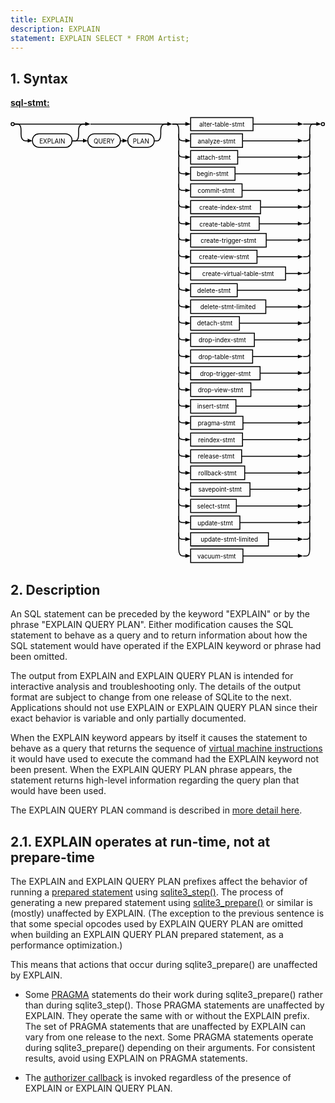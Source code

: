 ```yaml
---
title: EXPLAIN
description: EXPLAIN
statement: EXPLAIN SELECT * FROM Artist;
---
```

<script>
function toggle_div(nm) {
var w = document.getElementById(nm);
if( w.style.display=="block" ){
w.style.display = "none";
}else{
w.style.display = "block";
}
}
function toggle_search() {
var w = document.getElementById("searchmenu");
if( w.style.display=="block" ){
w.style.display = "none";
} else {
w.style.display = "block";
setTimeout(function(){
document.getElementById("searchbox").focus()
}, 30);
}
}
function div_off(nm){document.getElementById(nm).style.display="none";}
window.onbeforeunload = function(e){div_off("submenu");}
/* Disable the Search feature if we are not operating from CGI, since */
/* Search is accomplished using CGI and will not work without it. */
if( !location.origin || !location.origin.match || !location.origin.match(/http/) ){
document.getElementById("search_menubutton").style.display = "none";
}
/* Used by the Hide/Show button beside syntax diagrams, to toggle the */
function hideorshow(btn,obj){
var x = document.getElementById(obj);
var b = document.getElementById(btn);
if( x.style.display!='none' ){
x.style.display = 'none';
b.innerHTML='show';
}else{
x.style.display = '';
b.innerHTML='hide';
}
return false;
}
var antiRobot = 0;
function antiRobotGo(){
if( antiRobot!=3 ) return;
antiRobot = 7;
var j = document.getElementById("mtimelink");
if(j && j.hasAttribute("data-href")) j.href=j.getAttribute("data-href");
}
function antiRobotDefense(){
document.body.onmousedown=function(){
antiRobot |= 2;
antiRobotGo();
document.body.onmousedown=null;
}
document.body.onmousemove=function(){
antiRobot |= 2;
antiRobotGo();
document.body.onmousemove=null;
}
setTimeout(function(){
antiRobot |= 1;
antiRobotGo();
}, 100)
antiRobotGo();
}
antiRobotDefense();
</script>





<h2 id="syntax"><span>1. </span>Syntax</h2>
<p><b><a href="https://www.sqlite.org/syntax/sql-stmt.html" target="_blank">sql-stmt:</a></b></p><div class='imgcontainer'>
 <div style="max-width:716px"><svg xmlns='http://www.w3.org/2000/svg' class="pikchr" viewBox="0 0 716.88 1017.36">
<circle cx="5" cy="17" r="3.6"  style="fill:none;stroke-width:2.16;stroke:rgb(0,0,0);" />
<polygon points="50,55 39,59 39,50" style="fill:rgb(0,0,0)"/>
<path d="M9,17 L 16,17 Q 24,17 24,32 L 24,40 Q 24,55 34,55 L 45,55"  style="fill:none;stroke-width:2.16;stroke:rgb(0,0,0);" />
<path d="M66,70L125,70A15 15 0 0 0 140 55L140,55A15 15 0 0 0 125 39L66,39A15 15 0 0 0 50 55L50,55A15 15 0 0 0 66 70Z"  style="fill:none;stroke-width:2.16;stroke:rgb(0,0,0);" />
<text x="95" y="55" text-anchor="middle" fill="rgb(0,0,0)" dominant-baseline="central">EXPLAIN</text>
<polygon points="176,55 165,59 165,50" style="fill:rgb(0,0,0)"/>
<path d="M140,55L170,55"  style="fill:none;stroke-width:2.16;stroke:rgb(0,0,0);" />
<path d="M191,70L235,70A15 15 0 0 0 250 55L250,55A15 15 0 0 0 235 39L191,39A15 15 0 0 0 176 55L176,55A15 15 0 0 0 191 70Z"  style="fill:none;stroke-width:2.16;stroke:rgb(0,0,0);" />
<text x="213" y="55" text-anchor="middle" fill="rgb(0,0,0)" dominant-baseline="central">QUERY</text>
<polygon points="267,55 255,59 255,50" style="fill:rgb(0,0,0)"/>
<path d="M250,55L261,55"  style="fill:none;stroke-width:2.16;stroke:rgb(0,0,0);" />
<path d="M282,70L311,70A15 15 0 0 0 327 55L327,55A15 15 0 0 0 311 39L282,39A15 15 0 0 0 267 55L267,55A15 15 0 0 0 282 70Z"  style="fill:none;stroke-width:2.16;stroke:rgb(0,0,0);" />
<text x="297" y="55" text-anchor="middle" fill="rgb(0,0,0)" dominant-baseline="central">PLAN</text>
<polygon points="368,17 357,21 357,12" style="fill:rgb(0,0,0)"/>
<path d="M327,55 L 334,55 Q 342,55 342,40 L 342,32 Q 342,17 352,17 L 362,17"  style="fill:none;stroke-width:2.16;stroke:rgb(0,0,0);" />
<polygon points="182,17 170,21 170,12" style="fill:rgb(0,0,0)"/>
<path d="M140,55 L 148,55 Q 155,55 155,40 L 155,32 Q 155,17 166,17 L 176,17"  style="fill:none;stroke-width:2.16;stroke:rgb(0,0,0);" />
<path d="M182,17L357,17"  style="fill:none;stroke-width:2.16;stroke:rgb(0,0,0);" />
<path d="M9,17L170,17"  style="fill:none;stroke-width:2.16;stroke:rgb(0,0,0);" />
<polygon points="410,17 398,21 398,12" style="fill:rgb(0,0,0)"/>
<path d="M368,17L404,17"  style="fill:none;stroke-width:2.16;stroke:rgb(0,0,0);" />
<path d="M410,32L552,32L552,2L410,2Z"  style="fill:none;stroke-width:2.16;stroke:rgb(0,0,0);" />
<text x="481" y="17" text-anchor="middle" fill="rgb(0,0,0)" dominant-baseline="central">alter-table-stmt</text>
<polygon points="666,17 654,21 654,12" style="fill:rgb(0,0,0)"/>
<path d="M552,17L660,17"  style="fill:none;stroke-width:2.16;stroke:rgb(0,0,0);" />
<polygon points="707,17 696,21 696,12" style="fill:rgb(0,0,0)"/>
<path d="M666,17L701,17"  style="fill:none;stroke-width:2.16;stroke:rgb(0,0,0);" />
<circle cx="711" cy="17" r="3.6"  style="fill:none;stroke-width:2.16;stroke:rgb(0,0,0);" />
<path d="M410,70L528,70L528,39L410,39Z"  style="fill:none;stroke-width:2.16;stroke:rgb(0,0,0);" />
<text x="469" y="55" text-anchor="middle" fill="rgb(0,0,0)" dominant-baseline="central">analyze-stmt</text>
<polygon points="410,55 398,59 398,50" style="fill:rgb(0,0,0)"/>
<path d="M383,39 L 383,47 Q 383,55 393,55 L 404,55"  style="fill:none;stroke-width:2.16;stroke:rgb(0,0,0);" />
<polygon points="666,55 654,59 654,50" style="fill:rgb(0,0,0)"/>
<path d="M528,55L660,55"  style="fill:none;stroke-width:2.16;stroke:rgb(0,0,0);" />
<path d="M666,55 L 673,55 Q 681,55 681,47 L 681,40"  style="fill:none;stroke-width:2.16;stroke:rgb(0,0,0);" />
<path d="M410,108L517,108L517,77L410,77Z"  style="fill:none;stroke-width:2.16;stroke:rgb(0,0,0);" />
<text x="463" y="92" text-anchor="middle" fill="rgb(0,0,0)" dominant-baseline="central">attach-stmt</text>
<polygon points="410,92 398,97 398,88" style="fill:rgb(0,0,0)"/>
<path d="M383,77 L 383,85 Q 383,92 393,92 L 404,92"  style="fill:none;stroke-width:2.16;stroke:rgb(0,0,0);" />
<polygon points="666,92 654,97 654,88" style="fill:rgb(0,0,0)"/>
<path d="M517,92L660,92"  style="fill:none;stroke-width:2.16;stroke:rgb(0,0,0);" />
<path d="M666,92 L 673,92 Q 681,92 681,85 L 681,77"  style="fill:none;stroke-width:2.16;stroke:rgb(0,0,0);" />
<path d="M410,145L511,145L511,115L410,115Z"  style="fill:none;stroke-width:2.16;stroke:rgb(0,0,0);" />
<text x="460" y="130" text-anchor="middle" fill="rgb(0,0,0)" dominant-baseline="central">begin-stmt</text>
<polygon points="410,130 398,135 398,126" style="fill:rgb(0,0,0)"/>
<path d="M383,115 L 383,123 Q 383,130 393,130 L 404,130"  style="fill:none;stroke-width:2.16;stroke:rgb(0,0,0);" />
<polygon points="666,130 654,135 654,126" style="fill:rgb(0,0,0)"/>
<path d="M511,130L660,130"  style="fill:none;stroke-width:2.16;stroke:rgb(0,0,0);" />
<path d="M666,130 L 673,130 Q 681,130 681,123 L 681,115"  style="fill:none;stroke-width:2.16;stroke:rgb(0,0,0);" />
<path d="M410,183L527,183L527,153L410,153Z"  style="fill:none;stroke-width:2.16;stroke:rgb(0,0,0);" />
<text x="468" y="168" text-anchor="middle" fill="rgb(0,0,0)" dominant-baseline="central">commit-stmt</text>
<polygon points="410,168 398,172 398,164" style="fill:rgb(0,0,0)"/>
<path d="M383,153 L 383,160 Q 383,168 393,168 L 404,168"  style="fill:none;stroke-width:2.16;stroke:rgb(0,0,0);" />
<polygon points="666,168 654,172 654,164" style="fill:rgb(0,0,0)"/>
<path d="M527,168L660,168"  style="fill:none;stroke-width:2.16;stroke:rgb(0,0,0);" />
<path d="M666,168 L 673,168 Q 681,168 681,160 L 681,153"  style="fill:none;stroke-width:2.16;stroke:rgb(0,0,0);" />
<path d="M410,221L569,221L569,191L410,191Z"  style="fill:none;stroke-width:2.16;stroke:rgb(0,0,0);" />
<text x="489" y="206" text-anchor="middle" fill="rgb(0,0,0)" dominant-baseline="central">create-index-stmt</text>
<polygon points="410,206 398,210 398,201" style="fill:rgb(0,0,0)"/>
<path d="M383,191 L 383,198 Q 383,206 393,206 L 404,206"  style="fill:none;stroke-width:2.16;stroke:rgb(0,0,0);" />
<polygon points="666,206 654,210 654,201" style="fill:rgb(0,0,0)"/>
<path d="M569,206L660,206"  style="fill:none;stroke-width:2.16;stroke:rgb(0,0,0);" />
<path d="M666,206 L 673,206 Q 681,206 681,198 L 681,191"  style="fill:none;stroke-width:2.16;stroke:rgb(0,0,0);" />
<path d="M410,259L566,259L566,228L410,228Z"  style="fill:none;stroke-width:2.16;stroke:rgb(0,0,0);" />
<text x="488" y="244" text-anchor="middle" fill="rgb(0,0,0)" dominant-baseline="central">create-table-stmt</text>
<polygon points="410,244 398,248 398,239" style="fill:rgb(0,0,0)"/>
<path d="M383,228 L 383,236 Q 383,244 393,244 L 404,244"  style="fill:none;stroke-width:2.16;stroke:rgb(0,0,0);" />
<polygon points="666,244 654,248 654,239" style="fill:rgb(0,0,0)"/>
<path d="M566,244L660,244"  style="fill:none;stroke-width:2.16;stroke:rgb(0,0,0);" />
<path d="M666,244 L 673,244 Q 681,244 681,236 L 681,229"  style="fill:none;stroke-width:2.16;stroke:rgb(0,0,0);" />
<path d="M410,297L582,297L582,266L410,266Z"  style="fill:none;stroke-width:2.16;stroke:rgb(0,0,0);" />
<text x="496" y="281" text-anchor="middle" fill="rgb(0,0,0)" dominant-baseline="central">create-trigger-stmt</text>
<polygon points="410,281 398,286 398,277" style="fill:rgb(0,0,0)"/>
<path d="M383,266 L 383,274 Q 383,281 393,281 L 404,281"  style="fill:none;stroke-width:2.16;stroke:rgb(0,0,0);" />
<polygon points="666,281 654,286 654,277" style="fill:rgb(0,0,0)"/>
<path d="M582,281L660,281"  style="fill:none;stroke-width:2.16;stroke:rgb(0,0,0);" />
<path d="M666,281 L 673,281 Q 681,281 681,274 L 681,266"  style="fill:none;stroke-width:2.16;stroke:rgb(0,0,0);" />
<path d="M410,334L561,334L561,304L410,304Z"  style="fill:none;stroke-width:2.16;stroke:rgb(0,0,0);" />
<text x="486" y="319" text-anchor="middle" fill="rgb(0,0,0)" dominant-baseline="central">create-view-stmt</text>
<polygon points="410,319 398,324 398,315" style="fill:rgb(0,0,0)"/>
<path d="M383,304 L 383,312 Q 383,319 393,319 L 404,319"  style="fill:none;stroke-width:2.16;stroke:rgb(0,0,0);" />
<polygon points="666,319 654,324 654,315" style="fill:rgb(0,0,0)"/>
<path d="M561,319L660,319"  style="fill:none;stroke-width:2.16;stroke:rgb(0,0,0);" />
<path d="M666,319 L 673,319 Q 681,319 681,312 L 681,304"  style="fill:none;stroke-width:2.16;stroke:rgb(0,0,0);" />
<path d="M410,372L626,372L626,342L410,342Z"  style="fill:none;stroke-width:2.16;stroke:rgb(0,0,0);" />
<text x="518" y="357" text-anchor="middle" fill="rgb(0,0,0)" dominant-baseline="central">create-virtual-table-stmt</text>
<polygon points="410,357 398,361 398,353" style="fill:rgb(0,0,0)"/>
<path d="M383,342 L 383,349 Q 383,357 393,357 L 404,357"  style="fill:none;stroke-width:2.16;stroke:rgb(0,0,0);" />
<polygon points="666,357 654,361 654,353" style="fill:rgb(0,0,0)"/>
<path d="M626,357L660,357"  style="fill:none;stroke-width:2.16;stroke:rgb(0,0,0);" />
<path d="M666,357 L 673,357 Q 681,357 681,349 L 681,342"  style="fill:none;stroke-width:2.16;stroke:rgb(0,0,0);" />
<path d="M410,410L516,410L516,380L410,380Z"  style="fill:none;stroke-width:2.16;stroke:rgb(0,0,0);" />
<text x="463" y="395" text-anchor="middle" fill="rgb(0,0,0)" dominant-baseline="central">delete-stmt</text>
<polygon points="410,395 398,399 398,390" style="fill:rgb(0,0,0)"/>
<path d="M383,380 L 383,387 Q 383,395 393,395 L 404,395"  style="fill:none;stroke-width:2.16;stroke:rgb(0,0,0);" />
<polygon points="666,395 654,399 654,390" style="fill:rgb(0,0,0)"/>
<path d="M516,395L660,395"  style="fill:none;stroke-width:2.16;stroke:rgb(0,0,0);" />
<path d="M666,395 L 673,395 Q 681,395 681,387 L 681,380"  style="fill:none;stroke-width:2.16;stroke:rgb(0,0,0);" />
<path d="M410,448L581,448L581,417L410,417Z"  style="fill:none;stroke-width:2.16;stroke:rgb(0,0,0);" />
<text x="495" y="433" text-anchor="middle" fill="rgb(0,0,0)" dominant-baseline="central">delete-stmt-limited</text>
<polygon points="410,433 398,437 398,428" style="fill:rgb(0,0,0)"/>
<path d="M383,417 L 383,425 Q 383,433 393,433 L 404,433"  style="fill:none;stroke-width:2.16;stroke:rgb(0,0,0);" />
<polygon points="666,433 654,437 654,428" style="fill:rgb(0,0,0)"/>
<path d="M581,433L660,433"  style="fill:none;stroke-width:2.16;stroke:rgb(0,0,0);" />
<path d="M666,433 L 673,433 Q 681,433 681,425 L 681,418"  style="fill:none;stroke-width:2.16;stroke:rgb(0,0,0);" />
<path d="M410,486L521,486L521,455L410,455Z"  style="fill:none;stroke-width:2.16;stroke:rgb(0,0,0);" />
<text x="465" y="470" text-anchor="middle" fill="rgb(0,0,0)" dominant-baseline="central">detach-stmt</text>
<polygon points="410,470 398,475 398,466" style="fill:rgb(0,0,0)"/>
<path d="M383,455 L 383,463 Q 383,470 393,470 L 404,470"  style="fill:none;stroke-width:2.16;stroke:rgb(0,0,0);" />
<polygon points="666,470 654,475 654,466" style="fill:rgb(0,0,0)"/>
<path d="M521,470L660,470"  style="fill:none;stroke-width:2.16;stroke:rgb(0,0,0);" />
<path d="M666,470 L 673,470 Q 681,470 681,463 L 681,455"  style="fill:none;stroke-width:2.16;stroke:rgb(0,0,0);" />
<path d="M410,523L555,523L555,493L410,493Z"  style="fill:none;stroke-width:2.16;stroke:rgb(0,0,0);" />
<text x="482" y="508" text-anchor="middle" fill="rgb(0,0,0)" dominant-baseline="central">drop-index-stmt</text>
<polygon points="410,508 398,513 398,504" style="fill:rgb(0,0,0)"/>
<path d="M383,493 L 383,501 Q 383,508 393,508 L 404,508"  style="fill:none;stroke-width:2.16;stroke:rgb(0,0,0);" />
<polygon points="666,508 654,513 654,504" style="fill:rgb(0,0,0)"/>
<path d="M555,508L660,508"  style="fill:none;stroke-width:2.16;stroke:rgb(0,0,0);" />
<path d="M666,508 L 673,508 Q 681,508 681,501 L 681,493"  style="fill:none;stroke-width:2.16;stroke:rgb(0,0,0);" />
<path d="M410,561L551,561L551,531L410,531Z"  style="fill:none;stroke-width:2.16;stroke:rgb(0,0,0);" />
<text x="480" y="546" text-anchor="middle" fill="rgb(0,0,0)" dominant-baseline="central">drop-table-stmt</text>
<polygon points="410,546 398,550 398,542" style="fill:rgb(0,0,0)"/>
<path d="M383,531 L 383,538 Q 383,546 393,546 L 404,546"  style="fill:none;stroke-width:2.16;stroke:rgb(0,0,0);" />
<polygon points="666,546 654,550 654,542" style="fill:rgb(0,0,0)"/>
<path d="M551,546L660,546"  style="fill:none;stroke-width:2.16;stroke:rgb(0,0,0);" />
<path d="M666,546 L 673,546 Q 681,546 681,538 L 681,531"  style="fill:none;stroke-width:2.16;stroke:rgb(0,0,0);" />
<path d="M410,599L568,599L568,569L410,569Z"  style="fill:none;stroke-width:2.16;stroke:rgb(0,0,0);" />
<text x="489" y="584" text-anchor="middle" fill="rgb(0,0,0)" dominant-baseline="central">drop-trigger-stmt</text>
<polygon points="410,584 398,588 398,579" style="fill:rgb(0,0,0)"/>
<path d="M383,569 L 383,576 Q 383,584 393,584 L 404,584"  style="fill:none;stroke-width:2.16;stroke:rgb(0,0,0);" />
<polygon points="666,584 654,588 654,579" style="fill:rgb(0,0,0)"/>
<path d="M568,584L660,584"  style="fill:none;stroke-width:2.16;stroke:rgb(0,0,0);" />
<path d="M666,584 L 673,584 Q 681,584 681,576 L 681,569"  style="fill:none;stroke-width:2.16;stroke:rgb(0,0,0);" />
<path d="M410,637L547,637L547,606L410,606Z"  style="fill:none;stroke-width:2.16;stroke:rgb(0,0,0);" />
<text x="478" y="622" text-anchor="middle" fill="rgb(0,0,0)" dominant-baseline="central">drop-view-stmt</text>
<polygon points="410,622 398,626 398,617" style="fill:rgb(0,0,0)"/>
<path d="M383,606 L 383,614 Q 383,622 393,622 L 404,622"  style="fill:none;stroke-width:2.16;stroke:rgb(0,0,0);" />
<polygon points="666,622 654,626 654,617" style="fill:rgb(0,0,0)"/>
<path d="M547,622L660,622"  style="fill:none;stroke-width:2.16;stroke:rgb(0,0,0);" />
<path d="M666,622 L 673,622 Q 681,622 681,614 L 681,607"  style="fill:none;stroke-width:2.16;stroke:rgb(0,0,0);" />
<path d="M410,675L513,675L513,644L410,644Z"  style="fill:none;stroke-width:2.16;stroke:rgb(0,0,0);" />
<text x="461" y="659" text-anchor="middle" fill="rgb(0,0,0)" dominant-baseline="central">insert-stmt</text>
<polygon points="410,659 398,664 398,655" style="fill:rgb(0,0,0)"/>
<path d="M383,644 L 383,652 Q 383,659 393,659 L 404,659"  style="fill:none;stroke-width:2.16;stroke:rgb(0,0,0);" />
<polygon points="666,659 654,664 654,655" style="fill:rgb(0,0,0)"/>
<path d="M513,659L660,659"  style="fill:none;stroke-width:2.16;stroke:rgb(0,0,0);" />
<path d="M666,659 L 673,659 Q 681,659 681,652 L 681,644"  style="fill:none;stroke-width:2.16;stroke:rgb(0,0,0);" />
<path d="M410,712L529,712L529,682L410,682Z"  style="fill:none;stroke-width:2.16;stroke:rgb(0,0,0);" />
<text x="469" y="697" text-anchor="middle" fill="rgb(0,0,0)" dominant-baseline="central">pragma-stmt</text>
<polygon points="410,697 398,702 398,693" style="fill:rgb(0,0,0)"/>
<path d="M383,682 L 383,690 Q 383,697 393,697 L 404,697"  style="fill:none;stroke-width:2.16;stroke:rgb(0,0,0);" />
<polygon points="666,697 654,702 654,693" style="fill:rgb(0,0,0)"/>
<path d="M529,697L660,697"  style="fill:none;stroke-width:2.16;stroke:rgb(0,0,0);" />
<path d="M666,697 L 673,697 Q 681,697 681,690 L 681,682"  style="fill:none;stroke-width:2.16;stroke:rgb(0,0,0);" />
<path d="M410,750L528,750L528,720L410,720Z"  style="fill:none;stroke-width:2.16;stroke:rgb(0,0,0);" />
<text x="469" y="735" text-anchor="middle" fill="rgb(0,0,0)" dominant-baseline="central">reindex-stmt</text>
<polygon points="410,735 398,739 398,731" style="fill:rgb(0,0,0)"/>
<path d="M383,720 L 383,727 Q 383,735 393,735 L 404,735"  style="fill:none;stroke-width:2.16;stroke:rgb(0,0,0);" />
<polygon points="666,735 654,739 654,731" style="fill:rgb(0,0,0)"/>
<path d="M528,735L660,735"  style="fill:none;stroke-width:2.16;stroke:rgb(0,0,0);" />
<path d="M666,735 L 673,735 Q 681,735 681,727 L 681,720"  style="fill:none;stroke-width:2.16;stroke:rgb(0,0,0);" />
<path d="M410,788L526,788L526,758L410,758Z"  style="fill:none;stroke-width:2.16;stroke:rgb(0,0,0);" />
<text x="468" y="773" text-anchor="middle" fill="rgb(0,0,0)" dominant-baseline="central">release-stmt</text>
<polygon points="410,773 398,777 398,768" style="fill:rgb(0,0,0)"/>
<path d="M383,758 L 383,765 Q 383,773 393,773 L 404,773"  style="fill:none;stroke-width:2.16;stroke:rgb(0,0,0);" />
<polygon points="666,773 654,777 654,768" style="fill:rgb(0,0,0)"/>
<path d="M526,773L660,773"  style="fill:none;stroke-width:2.16;stroke:rgb(0,0,0);" />
<path d="M666,773 L 673,773 Q 681,773 681,765 L 681,758"  style="fill:none;stroke-width:2.16;stroke:rgb(0,0,0);" />
<path d="M410,826L533,826L533,795L410,795Z"  style="fill:none;stroke-width:2.16;stroke:rgb(0,0,0);" />
<text x="471" y="811" text-anchor="middle" fill="rgb(0,0,0)" dominant-baseline="central">rollback-stmt</text>
<polygon points="410,811 398,815 398,806" style="fill:rgb(0,0,0)"/>
<path d="M383,795 L 383,803 Q 383,811 393,811 L 404,811"  style="fill:none;stroke-width:2.16;stroke:rgb(0,0,0);" />
<polygon points="666,811 654,815 654,806" style="fill:rgb(0,0,0)"/>
<path d="M533,811L660,811"  style="fill:none;stroke-width:2.16;stroke:rgb(0,0,0);" />
<path d="M666,811 L 673,811 Q 681,811 681,803 L 681,796"  style="fill:none;stroke-width:2.16;stroke:rgb(0,0,0);" />
<path d="M410,864L545,864L545,833L410,833Z"  style="fill:none;stroke-width:2.16;stroke:rgb(0,0,0);" />
<text x="477" y="848" text-anchor="middle" fill="rgb(0,0,0)" dominant-baseline="central">savepoint-stmt</text>
<polygon points="410,848 398,853 398,844" style="fill:rgb(0,0,0)"/>
<path d="M383,833 L 383,841 Q 383,848 393,848 L 404,848"  style="fill:none;stroke-width:2.16;stroke:rgb(0,0,0);" />
<polygon points="666,848 654,853 654,844" style="fill:rgb(0,0,0)"/>
<path d="M545,848L660,848"  style="fill:none;stroke-width:2.16;stroke:rgb(0,0,0);" />
<path d="M666,848 L 673,848 Q 681,848 681,841 L 681,833"  style="fill:none;stroke-width:2.16;stroke:rgb(0,0,0);" />
<path d="M410,901L514,901L514,871L410,871Z"  style="fill:none;stroke-width:2.16;stroke:rgb(0,0,0);" />
<text x="462" y="886" text-anchor="middle" fill="rgb(0,0,0)" dominant-baseline="central">select-stmt</text>
<polygon points="410,886 398,891 398,882" style="fill:rgb(0,0,0)"/>
<path d="M383,871 L 383,879 Q 383,886 393,886 L 404,886"  style="fill:none;stroke-width:2.16;stroke:rgb(0,0,0);" />
<polygon points="666,886 654,891 654,882" style="fill:rgb(0,0,0)"/>
<path d="M514,886L660,886"  style="fill:none;stroke-width:2.16;stroke:rgb(0,0,0);" />
<path d="M666,886 L 673,886 Q 681,886 681,879 L 681,871"  style="fill:none;stroke-width:2.16;stroke:rgb(0,0,0);" />
<path d="M410,939L522,939L522,909L410,909Z"  style="fill:none;stroke-width:2.16;stroke:rgb(0,0,0);" />
<text x="466" y="924" text-anchor="middle" fill="rgb(0,0,0)" dominant-baseline="central">update-stmt</text>
<polygon points="410,924 398,928 398,920" style="fill:rgb(0,0,0)"/>
<path d="M383,909 L 383,916 Q 383,924 393,924 L 404,924"  style="fill:none;stroke-width:2.16;stroke:rgb(0,0,0);" />
<polygon points="666,924 654,928 654,920" style="fill:rgb(0,0,0)"/>
<path d="M522,924L660,924"  style="fill:none;stroke-width:2.16;stroke:rgb(0,0,0);" />
<path d="M666,924 L 673,924 Q 681,924 681,916 L 681,909"  style="fill:none;stroke-width:2.16;stroke:rgb(0,0,0);" />
<path d="M410,977L587,977L587,947L410,947Z"  style="fill:none;stroke-width:2.16;stroke:rgb(0,0,0);" />
<text x="498" y="962" text-anchor="middle" fill="rgb(0,0,0)" dominant-baseline="central">update-stmt-limited</text>
<polygon points="410,962 398,966 398,957" style="fill:rgb(0,0,0)"/>
<path d="M383,947 L 383,954 Q 383,962 393,962 L 404,962"  style="fill:none;stroke-width:2.16;stroke:rgb(0,0,0);" />
<polygon points="666,962 654,966 654,957" style="fill:rgb(0,0,0)"/>
<path d="M587,962L660,962"  style="fill:none;stroke-width:2.16;stroke:rgb(0,0,0);" />
<path d="M666,962 L 673,962 Q 681,962 681,954 L 681,947"  style="fill:none;stroke-width:2.16;stroke:rgb(0,0,0);" />
<path d="M410,1015L529,1015L529,984L410,984Z"  style="fill:none;stroke-width:2.16;stroke:rgb(0,0,0);" />
<text x="469" y="1000" text-anchor="middle" fill="rgb(0,0,0)" dominant-baseline="central">vacuum-stmt</text>
<polygon points="410,1000 398,1004 398,995" style="fill:rgb(0,0,0)"/>
<path d="M368,17 L 376,17 Q 383,17 383,32 L 383,985 Q 383,1000 393,1000 L 404,1000"  style="fill:none;stroke-width:2.16;stroke:rgb(0,0,0);" />
<polygon points="666,1000 654,1004 654,995" style="fill:rgb(0,0,0)"/>
<path d="M529,1000L660,1000"  style="fill:none;stroke-width:2.16;stroke:rgb(0,0,0);" />
<path d="M666,1000 L 673,1000 Q 681,1000 681,985 L 681,32 Q 681,17 688,17 L 696,17"  style="fill:none;stroke-width:2.16;stroke:rgb(0,0,0);" />
</svg>
</div>
 </div>


<h2 id="description"><span>2. </span>Description</h2>

<p>An SQL statement can be preceded by the keyword "EXPLAIN" or
by the phrase "EXPLAIN QUERY PLAN". Either modification causes the
SQL statement to behave as a query and to return information about
how the SQL statement would have operated if the EXPLAIN keyword or
phrase had been omitted.</p>

<p>The output from EXPLAIN and EXPLAIN QUERY PLAN is intended for
interactive analysis and troubleshooting only. The details of the 
output format are subject to change from one release of SQLite to the next.
Applications should not use EXPLAIN or EXPLAIN QUERY PLAN since
their exact behavior is variable and only partially documented.</p>

<p>When the EXPLAIN keyword appears by itself it causes the statement
to behave as a query that returns the sequence of 
<a href="https://www.sqlite.org/opcode.html" target="_blank">virtual machine instructions</a> it would have used to execute the command had
the EXPLAIN keyword not been present. When the EXPLAIN QUERY PLAN phrase
appears, the statement returns high-level information regarding the query
plan that would have been used.

</p><p>The EXPLAIN QUERY PLAN command is described in 
<a href="https://www.sqlite.org/eqp.html" target="_blank">more detail here</a>.

</p><h2 id="explain_operates_at_run_time_not_at_prepare_time"><span>2.1. </span>EXPLAIN operates at run-time, not at prepare-time</h2>

<p>The EXPLAIN and EXPLAIN QUERY PLAN prefixes affect the behavior of
running a <a href="https://www.sqlite.org/c3ref/stmt.html" target="_blank">prepared statement</a> using <a href="https://www.sqlite.org/c3ref/step.html" target="_blank">sqlite3_step()</a>. The process of
generating a new prepared statement using <a href="https://www.sqlite.org/c3ref/prepare.html" target="_blank">sqlite3_prepare()</a> or similar
is (mostly) unaffected by EXPLAIN. (The exception to the previous sentence
is that some special opcodes used by EXPLAIN QUERY PLAN are omitted when
building an EXPLAIN QUERY PLAN prepared statement, as a performance
optimization.)

</p><p>This means that actions that occur during sqlite3_prepare() are
unaffected by EXPLAIN.

</p><ul>
<li><p>
Some <a href="https://www.sqlite.org/pragma.html#syntax" target="_blank">PRAGMA</a> statements do their work during sqlite3_prepare() rather
than during sqlite3_step(). Those PRAGMA statements are unaffected
by EXPLAIN. They operate the same with or without the EXPLAIN prefix.
The set of PRAGMA statements that are unaffected by EXPLAIN can vary
from one release to the next. Some PRAGMA statements operate during
sqlite3_prepare() depending on their arguments. For consistent
results, avoid using EXPLAIN on PRAGMA statements.

</p></li><li><p>
The <a href="https://www.sqlite.org/c3ref/set_authorizer.html" target="_blank">authorizer callback</a> is invoked regardless of the presence of
EXPLAIN or EXPLAIN QUERY PLAN.
</p></li></ul>


